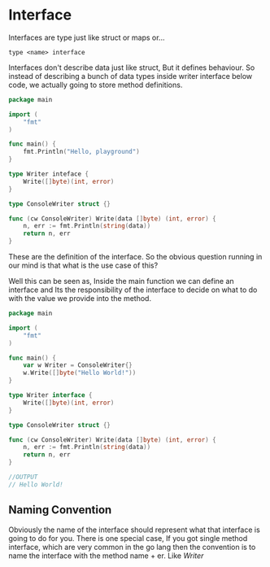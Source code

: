 # Interface

Interfaces are type just like struct or maps or...

`type <name> interface`

Interfaces don't describe data just like struct, But it defines behaviour. So instead of describing a bunch of data types inside writer interface below code, we actually going to store method definitions.

```go
package main

import (
	"fmt"
)

func main() {
	fmt.Println("Hello, playground")
}

type Writer inteface {
	Write([]byte)(int, error)
}

type ConsoleWriter struct {}

func (cw ConsoleWriter) Write(data []byte) (int, error) {
	n, err := fmt.Println(string(data))
	return n, err
}
```

These are the definition of the interface. So the obvious question running in our mind is that what is the use case of this?

Well this can be seen as, Inside the main function we can define an interface and Its the responsibility of the interface to decide on what to do with the value we provide into the method.


```go
package main

import (
	"fmt"
)

func main() {
	var w Writer = ConsoleWriter{}
	w.Write([]byte("Hello World!"))
}

type Writer interface {
	Write([]byte)(int, error)
}

type ConsoleWriter struct {}

func (cw ConsoleWriter) Write(data []byte) (int, error) {
	n, err := fmt.Println(string(data))
	return n, err
}

//OUTPUT
// Hello World!
```


## Naming Convention

Obviously the name of the interface should represent what that interface is going to do for you. There is one special case, If you got single method interface, which are very common in the go lang then the convention is to name the interface with the method name + er. Like *Writer*

